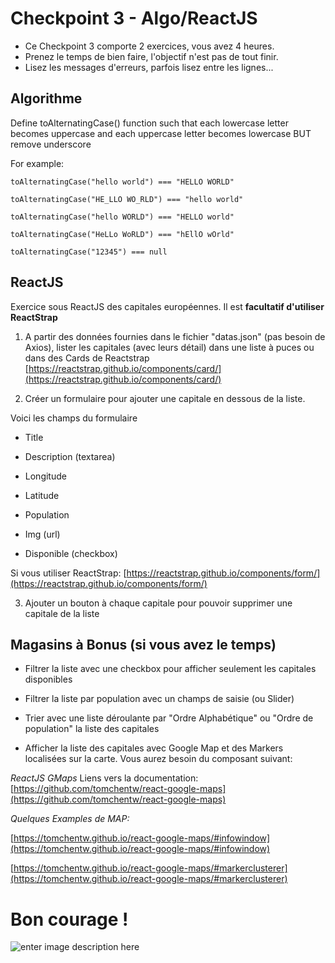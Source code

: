 # Checkpoint 3 - Algo/ReactJS

- Ce Checkpoint 3 comporte 2 exercices, vous avez 4 heures.
- Prenez le temps de bien faire, l'objectif n'est pas de tout finir.
- Lisez les messages d'erreurs, parfois lisez entre les lignes...

## Algorithme

Define toAlternatingCase() function such that each lowercase letter becomes uppercase and each uppercase letter becomes lowercase BUT remove underscore

For example:

```
toAlternatingCase("hello world") === "HELLO WORLD"

toAlternatingCase("HE_LLO WO_RLD") === "hello world"

toAlternatingCase("hello WORLD") === "HELLO world"

toAlternatingCase("HeLLo WoRLD") === "hEllO wOrld"

toAlternatingCase("12345") === null
```

## ReactJS

Exercice sous ReactJS des capitales européennes. Il est **facultatif d'utiliser ReactStrap**

1.  A partir des données fournies dans le fichier "datas.json" (pas besoin de Axios),
    lister les capitales (avec leurs détail) dans une liste à puces ou dans des Cards de Reactstrap
    [https://reactstrap.github.io/components/card/](https://reactstrap.github.io/components/card/)

2)  Créer un formulaire pour ajouter une capitale en dessous de la liste.

Voici les champs du formulaire

- Title

- Description (textarea)

- Longitude

- Latitude

- Population

- Img (url)

- Disponible (checkbox)

Si vous utiliser ReactStrap:
[https://reactstrap.github.io/components/form/](https://reactstrap.github.io/components/form/)

3.  Ajouter un bouton à chaque capitale pour pouvoir supprimer une capitale de la liste

## Magasins à Bonus (si vous avez le temps)

- Filtrer la liste avec une checkbox pour afficher seulement les capitales disponibles

* Filtrer la liste par population avec un champs de saisie (ou Slider)

* Trier avec une liste déroulante par "Ordre Alphabétique" ou "Ordre de population" la liste des capitales

- Afficher la liste des capitales avec Google Map et des Markers localisées sur la carte.
  Vous aurez besoin du composant suivant:

_ReactJS GMaps_
Liens vers la documentation:
[https://github.com/tomchentw/react-google-maps](https://github.com/tomchentw/react-google-maps)

_Quelques Examples de MAP:_

[https://tomchentw.github.io/react-google-maps/#infowindow](https://tomchentw.github.io/react-google-maps/#infowindow)

[https://tomchentw.github.io/react-google-maps/#markerclusterer](https://tomchentw.github.io/react-google-maps/#markerclusterer)

# Bon courage !

![enter image description here](https://media.giphy.com/media/4KFH8kY8SpT40q5igm/giphy.gif)
